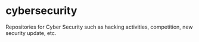 # cybersecurity
Repositories for Cyber Security such as hacking activities, competition, new security update, etc.
